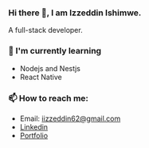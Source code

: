
### Hi there 👋, I am Izzeddin Ishimwe.
A full-stack developer.

### 🌱 I'm currently learning
- Nodejs and Nestjs
- React Native

### 📫 How to reach me:
- Email: iizzeddin62@gmail.com
- [Linkedin](https://www.linkedin.com/in/izzeddin-ishimwe-aa58371a5)
- [Portfolio](https://izzeddin.netlify.com)
